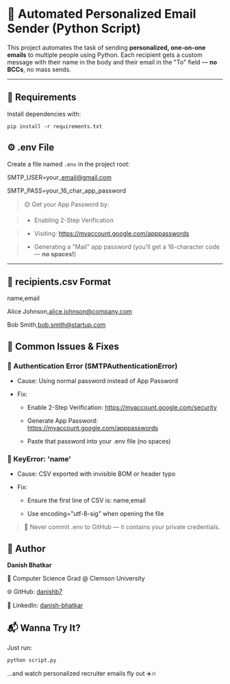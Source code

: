 # 📧 Automated Personalized Email Sender (Python Script)

This project automates the task of sending **personalized, one-on-one emails** to multiple people using Python. Each recipient gets a custom message with their name in the body and their email in the "To" field — **no BCCs**, no mass sends.

---


## 🔧 Requirements

Install dependencies with:

```pip install -r requirements.txt```


## ⚙️ .env File

Create a file named `.env` in the project root:

SMTP\_USER=your\_email@gmail.com

SMTP\_PASS=your\_16\_char\_app\_password


> 🟡 Get your App Password by:

> - Enabling 2-Step Verification

> - Visiting: https://myaccount.google.com/apppasswords

> - Generating a "Mail" app password (you'll get a 16-character code — **no spaces!**)

---

## 👥 recipients.csv Format

name,email

Alice Johnson,alice.johnson@company.com

Bob Smith,bob.smith@startup.com

🧯 Common Issues & Fixes
------------------------

### 🔐 Authentication Error (SMTPAuthenticationError)

*   Cause: Using normal password instead of App Password
    
*   Fix:
    
    *   Enable 2-Step Verification: https://myaccount.google.com/security
        
    *   Generate App Password: https://myaccount.google.com/apppasswords
        
    *   Paste that password into your .env file (no spaces)
        

### 🧵 KeyError: 'name'

*   Cause: CSV exported with invisible BOM or header typo
    
*   Fix:
    
    *   Ensure the first line of CSV is: name,email
        
    *   Use encoding="utf-8-sig" when opening the file
        

> 🚫 Never commit .env to GitHub — it contains your private credentials.

🙌 Author
---------

**Danish Bhatkar**

📍 Computer Science Grad @ Clemson University

🌐 GitHub: [danishb7](https://github.com/danishb7)

💼 LinkedIn: [danish-bhatkar](https://www.linkedin.com/in/danish-bhatkar)

📬 Wanna Try It?
----------------

Just run:

```python script.py```

...and watch personalized recruiter emails fly out ✈️🔥
